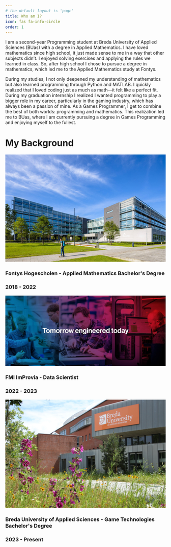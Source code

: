 ```yaml
---
# the default layout is 'page'
title: Who am I?
icon: fas fa-info-circle
order: 1
---
```


<link rel="stylesheet" href="/assets/css/cards.css">
<link rel="stylesheet" href="/assets/css/cards_colors_about.css">
<link rel="stylesheet" href="/assets/css/links.css">
I am a second-year Programming student at Breda University of Applied Sciences (BUas) with a degree in Applied Mathematics. I have loved mathematics since high school, it just made sense to me in a way that other subjects didn’t. I enjoyed solving exercises and applying the rules we learned in class. So, after high school I chose to pursue a degree in mathematics, which led me to the Applied Mathematics study at Fontys. 

During my studies, I not only deepened my understanding of mathematics but also learned programming through Python and MATLAB. I quickly realized that I loved coding just as much as math—it felt like a perfect fit. During my graduation internship I realized I wanted programming to play a bigger role in my career, particularly in the gaming industry, which has always been a passion of mine. As a Games Programmer, I get to combine the best of both worlds: programming and mathematics. This realization led me to BUas, where I am currently pursuing a degree in Games Programming and enjoying myself to the fullest.

# My Background

<div class="projects-container">
  <div class="card-wrapper">
    <div class="project-card">
      <img src="assets/images/fontys_nexus.png" alt="fontys">
      <h3>Fontys Hogescholen - Applied Mathematics Bachelor's Degree</h3> 
      <h3>2018 - 2022</h3>
      <a href="https://www.fontys.nl/Studeren/Opleidingen/Toegepaste-Wiskunde-voltijd.htm" target="_blank" rel="noopener noreferrer" class="card-link"></a>
    </div>
  </div>

  <div class="card-wrapper">
    <div class="project-card">
      <img src="assets/images/FMI_improvia.png" alt="FMI">
      <h3>FMI ImProvia - Data Scientist</h3> 
      <h3>2022 - 2023</h3>
      <a href="https://www.improvia.nl/" target="_blank" rel="noopener noreferrer" class="card-link"></a>
    </div>
  </div>
  
  <div class="card-wrapper">
    <div class="project-card">
      <img src="assets/images/buas.png" alt="buas">
      <h3>Breda University of Applied Sciences - Game Technologies Bachelor's Degree</h3> 
      <h3>2023 - Present</h3>
      <a href="https://www.buas.nl/opleidingen/bachelor-creative-media-and-game-technologies" target="_blank" rel="noopener noreferrer" class="card-link"></a>
    </div>
  </div>
</div>
